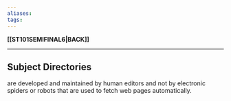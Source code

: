```yaml
---
aliases:
tags:
---
```

**[[ST101SEMIFINAL6|BACK]]**

---
## Subject Directories
are developed and maintained by human editors and not by electronic spiders or robots that are used to fetch web pages automatically.